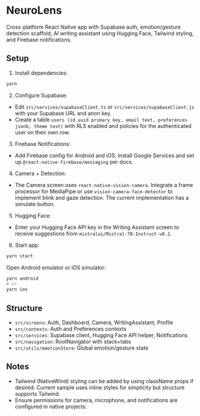 # NeuroLens

Cross-platform React Native app with Supabase auth, emotion/gesture detection scaffold, AI writing assistant using Hugging Face, Tailwind styling, and Firebase notifications.

## Setup

1. Install dependencies:

```bash
yarn
```

2. Configure Supabase:
- Edit `src/services/supabaseClient.ts` or `src/services/supabaseClient.js` with your Supabase URL and anon key.
- Create a table `users (id uuid primary key, email text, preferences jsonb, theme text)` with RLS enabled and policies for the authenticated user on their own row.

3. Firebase Notifications:
- Add Firebase config for Android and iOS. Install Google Services and set up `@react-native-firebase/messaging` per docs.

4. Camera + Detection:
- The Camera screen uses `react-native-vision-camera`. Integrate a frame processor for MediaPipe or use `vision-camera-face-detector` to implement blink and gaze detection. The current implementation has a simulate button.

5. Hugging Face:
- Enter your Hugging Face API key in the Writing Assistant screen to receive suggestions from `mistralai/Mistral-7B-Instruct-v0.2`.

6. Start app:

```bash
yarn start
```

Open Android emulator or iOS simulator:

```bash
yarn android
# or
yarn ios
```

## Structure
- `src/screens`: Auth, Dashboard, Camera, WritingAssistant, Profile
- `src/contexts`: Auth and Preferences contexts
- `src/services`: Supabase client, Hugging Face API helper, Notifications
- `src/navigation`: RootNavigator with stack+tabs
- `src/utils/emotionStore`: Global emotion/gesture state

## Notes
- Tailwind (NativeWind) styling can be added by using className props if desired. Current sample uses inline styles for simplicity but structure supports Tailwind.
- Ensure permissions for camera, microphone, and notifications are configured in native projects.